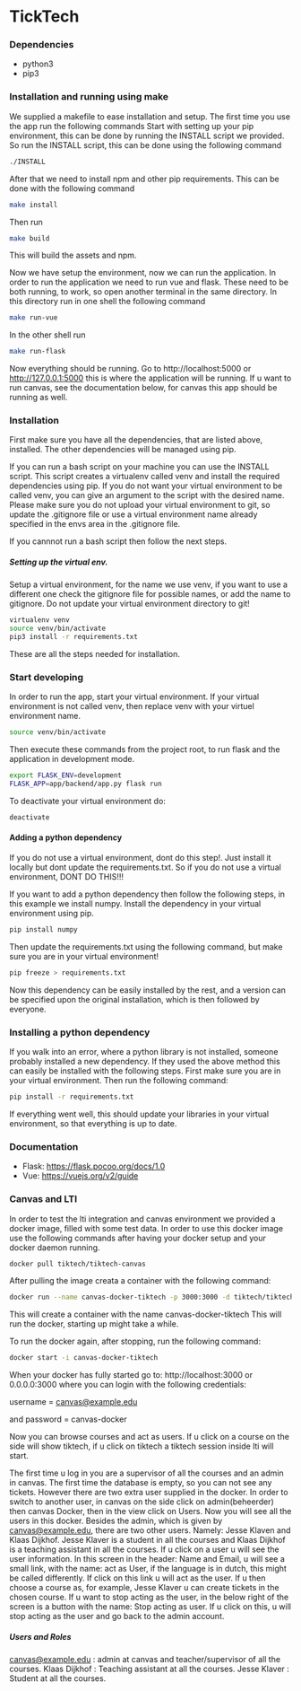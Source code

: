 # TickTech


### Dependencies
- python3
- pip3

### Installation and running using make
We supplied a makefile to ease installation and setup.
The first time you use the app run the following commands
Start with setting up your pip environment, this can be done
by running the INSTALL script we provided.
So run the INSTALL script, this can be done using the following command
```sh
./INSTALL
```
After that we need to install npm and other pip requirements.
This can be done with the following command
```sh
make install
```
Then run
```sh
make build
```
This will build the assets and npm.

Now we have setup the environment, now we can run the application.
In order to run the application we need to run vue and flask. These need to be
both running, to work, so open another terminal in the same directory.
In this directory run in one shell the following command
```sh
make run-vue
```
In the other shell run
```sh
make run-flask
```

Now everything should be running. Go to http://localhost:5000 or http://127.0.0.1:5000
this is where the application will be running.
If u want to run canvas, see the documentation below, for canvas this app should be running as well.

### Installation
First make sure you have all the dependencies, that are listed above, installed.
The other dependencies will be managed using pip.

If you can run a bash script on your machine you can use the INSTALL script.
This script creates a virtualenv called venv and install the required dependencies
using pip. If you do not want your virtual environment to be called venv, you can give an argument to the script
with the desired name. Please make sure you do not upload your virtual environment to git, so update the .gitignore file
or use a virtual environment name already specified in the envs area in the .gitignore file.

If you cannnot run a bash script then follow the next steps.

##### Setting up the virtual env.
Setup a virtual environment, for the name we use venv, if you want to use a different one
check the gitignore file for possible names, or add the name to gitignore. Do not update your
virtual environment directory to git!

```sh
virtualenv venv
source venv/bin/activate
pip3 install -r requirements.txt
```
These are all the steps needed for installation.

### Start developing
In order to run the app, start your virtual environment.
If your virtual environment is not called venv, then replace venv with your virtuel environment name.
```sh
source venv/bin/activate
```

Then execute these commands from the project root, to run flask and the application in development mode.
```sh
export FLASK_ENV=development
FLASK_APP=app/backend/app.py flask run
```

To deactivate your virtual environment do:
```sh
deactivate
```

#### Adding a python dependency
If you do not use a virtual environment, dont do this step!. Just install it locally
but dont update the requirements.txt. So if you do not use a virtual environment, DONT DO THIS!!!

If you want to add a python dependency then follow the following steps, in this example we install numpy.
Install the dependency in your virtual environment using pip.
```sh
pip install numpy
```
Then update the requirements.txt using the following command, but make sure you are in your virtual environment!
```sh
pip freeze > requirements.txt
```
Now this dependency can be easily installed by the rest, and a version can be specified upon the original installation, which
is then followed by everyone.


### Installing a python dependency
If you walk into an error, where a python library is not installed, someone probably installed a new dependency.
If they used the above method this can easily be installed with the following steps.
First make sure you are in your virtual environment.
Then run the following command:
```sh
pip install -r requirements.txt
```
If everything went well, this should update your libraries in your virtual environment, so that everything is up to
date.

### Documentation
 - Flask: https://flask.pocoo.org/docs/1.0
 - Vue: https://vuejs.org/v2/guide

### Canvas and LTI
 In order to test the lti integration and canvas environment we provided a docker image, filled with some test data.
 In order to use this docker image use the following commands after having your docker setup and your
 docker daemon running.
 ```sh
 docker pull tiktech/tiktech-canvas
 ```
 After pulling the image creata a container with the following command:
```sh
docker run --name canvas-docker-tiktech -p 3000:3000 -d tiktech/tiktech-canvas
```
This will create a container with the name canvas-docker-tiktech
This will run the docker, starting up might take a while.

To run the docker again, after stopping, run the following command:
```sh
docker start -i canvas-docker-tiktech
```

When your docker has fully started go to:
http://localhost:3000 or 0.0.0.0:3000 where you can login with the following credentials:

username = canvas@example.edu

and password = canvas-docker

Now you can browse courses and act as users. If u click on a course on the side will show
tiktech, if u click on tiktech a tiktech session inside lti will start.

The first time u log in you are a supervisor of all the courses and an admin in canvas.
The first time the database is empty, so you can not see any tickets. However there are two
extra user supplied in the docker. In order to switch to another user, in canvas on the side
click on admin(beheerder) then canvas Docker, then in the view click on Users. Now you will see all
the users in this docker. Besides the admin, which is given by canvas@example.edu, there are two other users.
Namely: Jesse Klaven and Klaas Dijkhof. Jesse Klaver is a student in all the courses and Klaas Dijkhof
is a teaching assistant in all the courses. If u click on a user u will see the user information. In this screen
in the header: Name and Email, u will see a small link, with the name: act as User, if the language is in dutch, this might
be called differently. If click on this link u will act as the user. If u then choose a course as, for example, Jesse Klaver
u can create tickets in the chosen course. If u want to stop acting as the user, in the below right of the screen is a button
with the name: Stop acting as user. If u click on this, u will stop acting as the user and go back to
the admin account.

##### Users and Roles
canvas@example.edu : admin at canvas and teacher/supervisor of all the courses.
Klaas Dijkhof : Teaching assistant at all the courses.
Jesse Klaver : Student at all the courses.
